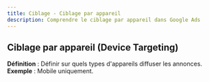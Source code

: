 ```yaml
---
title: Ciblage - Ciblage par appareil
description: Comprendre le ciblage par appareil dans Google Ads
---
```


## Ciblage par appareil (Device Targeting)
**Définition** : Définir sur quels types d'appareils diffuser les annonces.  
**Exemple** : Mobile uniquement.